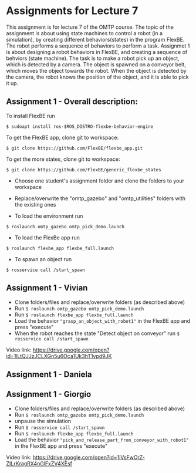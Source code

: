 # Assignments for Lecture 7
This assignment is for lecture 7 of the OMTP course. The topic of the assignment is about using state machines to control a robot (in a simulation), by creating different behaviors(states) in the program FlexBE. The robot performs a sequence of behaviors to perform a task. 
Assignmet 1 is about designing a robot behaviors in FlexBE, and creating a sequence of behviors (state machine). The task is to make a robot pick up an object, which is detected by a camera. The object is spawned on a conveyor belt, which moves the object towards the robot. When the object is detected by the camera, the robot knows the position of the object, and it is able to pick it up.

## Assignment 1 - Overall description:
To install FlexBE run 
```
$ sudoapt install ros-$ROS_DISTRO-flexbe-behavior-engine
```
To get the FlexBE app, clone git to workspace: 
```
$ git clone https://github.com/FlexBE/flexbe_app.git
```
To get the more states, clone git to workspace: 
```
$ git clone https://github.com/FlexBE/generic_flexbe_states
```
* Choose one student's assignment folder and clone the folders to your workspace
* Replace/overwrite the "omtp_gazebo" and "omtp_utilities" folders with the existing ones

* To load the environment run 
```
$ roslaunch omtp_gazebo omtp_pick_demo.launch 
```
* To load the FlexBe app run 
```
$ roslaunch flexbe_app flexbe_full.launch 
```
* To spawn an object run 
```
$ rosservice call /start_spawn 
```


## Assignment 1 - Vivian
* Clone folders/files and replace/overwrite folders (as described above) 
* Run `$ roslaunch omtp_gazebo omtp_pick_demo.launch `
* Run `$ roslaunch flexbe_app flexbe_full.launch `
* Load the behavior `"grasp_an_object_with_robot1"` in the FlexBE app and press "execute"
* When the robot reaches the state "Detect object on conveyor" run `$ rosservice call /start_spawn`

Video link: https://drive.google.com/open?id=1lLtQJJzJCLXGn5u6Oca1Uk3hT1vpd9JK 



## Assignment 1 - Daniela


## Assignment 1 - Giorgio
* Clone folders/files and replace/overwrite folders (as described above)
* Run `$ roslaunch omtp_gazebo omtp_pick_demo.launch`
* unpause the simulation
* Run `$ rosservice call /start_spawn`
* Run `$ roslaunch flexbe_app flexbe_full.launch `
* Load the behavior `"pick_and_release_part_from_conveyor_with_robot1"` in the FlexBE app and press "execute"

Video link: https://drive.google.com/open?id=1iVsFwOrZ-ZILrKragRX4nGlFxZV4XEsf
